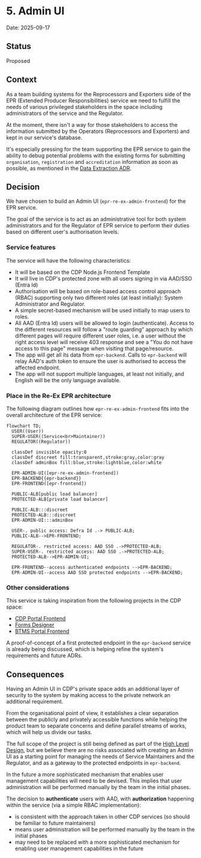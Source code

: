 # 5. Admin UI

Date: 2025-09-17

## Status

Proposed

## Context

As a team building systems for the Reprocessors and Exporters side of the EPR (Extended Producer Responsibilities) service we need to fulfill the needs of various privileged stakeholders in the space including administrators of the service and the Regulator.

At the moment, there isn't a way for those stakeholders to access the information submitted by the Operators (Reprocessors and Exporters) and kept in our service's database.

It's especially pressing for the team supporting the EPR service to gain the ability to debug potential problems with the existing forms for submitting `organisation`, `registration` and `accreditation` information as soon as possible, as mentioned in the [Data Extraction ADR](0004-data-extraction.md).

## Decision

We have chosen to build an Admin UI (`epr-re-ex-admin-frontend`) for the EPR service.

The goal of the service is to act as an administrative tool for both system administrators and for the Regulator of EPR service to perform their duties based on different user's authorisation levels.

### Service features

The service will have the following characteristics:

- It will be based on the CDP Node.js Frontend Template
- It will live in CDP's protected zone with all users signing in via AAD/SSO (Entra Id)
- Authorisation will be based on role-based access control approach (RBAC) supporting only two different roles (at least initially): System Administrator and Regulator.
- A simple secret-based mechanism will be used initially to map users to roles.
- All AAD (Entra Id) users will be allowed to login (authenticate). Access to the different resources will follow a "route guarding" approach by which different pages will require different user roles, i.e. a user without the right access level will receive 403 response and see a "You do not have access to this page" message when visiting that page/resource.
- The app will get all its data from `epr-backend`. Calls to `epr-backend` will relay AAD's auth token to ensure the user is authorised to access the affected endpoint.
- The app will not support multiple languages, at least not initially, and English will be the only language available.

### Place in the Re-Ex EPR architecture

The following diagram outlines how `epr-re-ex-admin-frontend` fits into the overall architecture of the EPR service:

```mermaid
flowchart TD;
  USER((User))
  SUPER-USER((Service<br>Maintainer))
  REGULATOR((Regulator))

  classDef invisible opacity:0
  classDef discreet fill:transparent,stroke:gray,color:gray
  classDef adminBox fill:blue,stroke:lightblue,color:white

  EPR-ADMIN-UI([epr-re-ex-admin-frontend])
  EPR-BACKEND{{epr-backend}}
  EPR-FRONTEND([epr-frontend])

  PUBLIC-ALB[public load balancer]
  PROTECTED-ALB[private load balancer]

  PUBLIC-ALB:::discreet
  PROTECTED-ALB:::discreet
  EPR-ADMIN-UI:::adminBox

  USER-. public access: Defra Id .-> PUBLIC-ALB;
  PUBLIC-ALB-->EPR-FRONTEND;

  REGULATOR-. restricted access: AAD SSO .->PROTECTED-ALB;
  SUPER-USER-. restricted access: AAD SSO .->PROTECTED-ALB;
  PROTECTED-ALB-->EPR-ADMIN-UI;

  EPR-FRONTEND--access authenticated endpoints -->EPR-BACKEND;
  EPR-ADMIN-UI--access AAD SSO protected endpoints -->EPR-BACKEND;
```

### Other considerations

This service is taking inspiration from the following projects in the CDP space:

- [CDP Portal Frontend](https://github.com/DEFRA/cdp-portal-frontend)
- [Forms Designer](https://github.com/DEFRA/forms-designer)
- [BTMS Portal Frontend](https://github.com/DEFRA/btms-portal-frontend)

A proof-of-concept of a first protected endpoint in the `epr-backend` service is already being discussed, which is helping refine the system's requirements and future ADRs.

## Consequences

Having an Admin UI in CDP's private space adds an additional layer of security to the system by making access to the private network an additional requirement.

From the organisational point of view, it establishes a clear separation between the publicly and privately accessible functions while helping the product team to separate concerns and define parallel streams of works, which will help us divide our tasks.

The full scope of the project is still being defined as part of the [High Level Design](../discovery/pepr-hld.md), but we believe there are no risks associated with creating an Admin UI as a starting point for managing the needs of Service Maintainers and the Regulator, and as a gateway to the protected endpoints in `epr-backend`.

In the future a more sophisticated mechanism that enables user management capabilities will need to be devised. This implies that user administration will be performed manually by the team in the initial phases.

The decision to **authenticate** users with AAD, with **authorization** happening within the service (via a simple RBAC implementation):

- is consistent with the approach taken in other CDP services (so should be familiar to future maintainers)
- means user administration will be performed manually by the team in the initial phases
- may need to be replaced with a more sophisticated mechanism for enabling user management capabilities in the future
